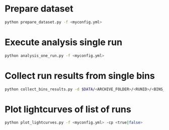 # Prepare dataset

```bash
python prepare_dataset.py -f <myconfig.yml>
```

# Execute analysis single run

```bash
python analysis_one_run.py -f <myconfig.yml>
```

# Collect run results from single bins

```bash
python collect_bins_results.py -d $DATA/<ARCHIVE_FOLDER>/<RUNID>/<BINS_PARENT_FOLDER> -r <RUNID>
```

# Plot lightcurves of list of runs

```bash
python plot_lightcurves.py -f <myconfig.yml> -cp <true|false>
```